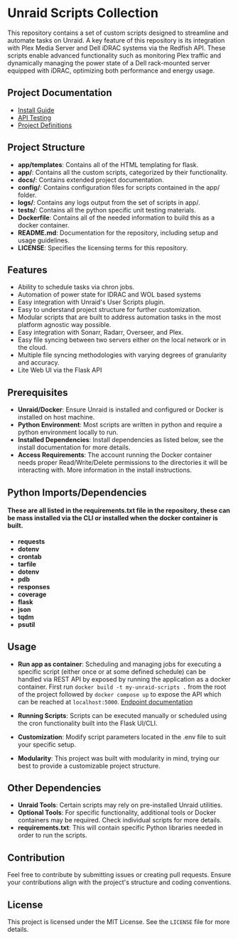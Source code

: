 # Unraid Scripts Collection

This repository contains a set of custom scripts designed to streamline and automate tasks on Unraid. A key feature of this repository is its integration with Plex Media Server and Dell iDRAC systems via the Redfish API. These scripts enable advanced functionality such as monitoring Plex traffic and dynamically managing the power state of a Dell rack-mounted server equipped with iDRAC, optimizing both performance and energy usage.

## Project Documentation

- [Install Guide](docs/INSTALL.md)
- [API Testing](docs/TESTING.md)
- [Project Definitions](docs/DEFINITIONS.md)


## Project Structure

- **app/templates**: Contains all of the HTML templating for flask.
- **app/**: Contains all the custom scripts, categorized by their functionality.
- **docs/**: Contains extended project documentation.
- **config/**: Contains configuration files for scripts contained in the app/ folder.
- **logs/**: Contains any logs output from the set of scripts in app/.
- **tests/**: Contains all the python specific unit testing materials.
- **Dockerfile**: Contains all of the needed information to build this as a docker container.
- **README.md**: Documentation for the repository, including setup and usage guidelines.
- **LICENSE**: Specifies the licensing terms for this repository.

## Features

- Ability to schedule tasks via chron jobs. 
- Automation of power state for IDRAC and WOL based systems
- Easy integration with Unraid's User Scripts plugin.
- Easy to understand project structure for further customization. 
- Modular scripts that are built to address automation tasks in the most platform agnostic way possible.
- Easy integration with Sonarr, Radarr, Overseer, and Plex.
- Easy file syncing between two servers either on the local network or in the cloud.
- Multiple file syncing methodologies with varying degrees of granularity and accuracy. 
- Lite Web UI via the Flask API

## Prerequisites

- **Unraid/Docker**: Ensure Unraid is installed and configured or Docker is installed on host machine.
- **Python Environment**: Most scripts are written in python and require a python environment locally to run.
- **Installed Dependencies**: Install dependencies as listed below, see the install documentation for more details.
- **Access Requirements**: The account running the Docker container needs proper Read/Write/Delete permissions to the directories it will be interacting with. More information in the install instructions.

## Python Imports/Dependencies

#### **These are all listed in the requirements.txt file in the repository, these can be mass installed via the CLI or installed when the docker container is built.**

- **requests**
- **dotenv**
- **crontab**
- **tarfile**
- **dotenv**
- **pdb**
- **responses**
- **coverage**
- **flask**
- **json**
- **tqdm**
- **psutil**

## Usage

- **Run app as container**: Scheduling and managing jobs for executing a specific script (either once or at some defined schedule) can be handled via REST API by exposed by running the application as a docker container. First run `docker build -t my-unraid-scripts .` from the root of the project followed by `docker compose up` to expose the API which can be reached at `localhost:5000`. [Endpoint documentation](docs/ENDPOINTS.md)

- **Running Scripts**: Scripts can be executed manually or scheduled using the cron functionality built into the Flask UI/CLI.
- **Customization**: Modify script parameters located in the .env file to suit your specific setup.
- **Modularity**: This project was built with modularity in mind, trying our best to provide a customizable project structure.

## Other Dependencies

- **Unraid Tools**: Certain scripts may rely on pre-installed Unraid utilities.
- **Optional Tools**: For specific functionality, additional tools or Docker containers may be required. Check individual scripts for more details.
- **requirements.txt**: This will contain specific Python libraries needed in order to run the scripts. 

## Contribution

Feel free to contribute by submitting issues or creating pull requests. Ensure your contributions align with the project's structure and coding conventions.

## License

This project is licensed under the MIT License. See the `LICENSE` file for more details.
